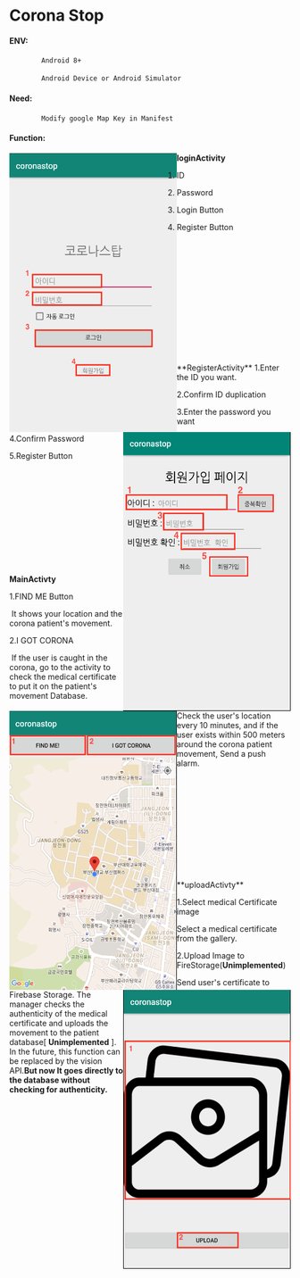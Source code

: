 # Corona Stop

#### ENV:

			Android 8+ 

			Android Device or Android Simulator

#### Need:

			Modify google Map Key in Manifest

#### Function:

<img src="/img/login.png" align="left" alt="login" width="300" height="500" />**loginActivity**

  1.  ID

2. Password

3. Login Button 

4. Register Button
<br>
<br>
<br>
<br>
<br>
<br>
<br>
<br>
<br>
<br>
<br>
<br>
<br>
<img src="/img/register.png" align="right" alt="register" width="300" height="500"/>
**RegisterActivity**
1.Enter the ID you want.
  
2.Confirm ID duplication
  
3.Enter the password you want
  
4.Confirm Password
  
5.Register Button
<br>
<br>
<br>
<br>
<br>
<br>
<br>
<br>
<br>
<br>
<br>
<br>
<br>
<img src="/img/main.png" align ="left" alt="main" width="300" height="500"/>**MainActivty**

1.FIND ME Button
  
​	It shows your location and the corona patient's movement.
  
2.I GOT CORONA
  
​	If the user is caught in the corona, go to the activity to check the medical certificate to put it on the patient's movement Database.
  
Check the user's location every 10 minutes, and if the user exists within 500 meters around the corona patient movement,
Send a push alarm.
<br>  
<br>  
<br>  
<br>
<br>
<br>
<br>
<br>
<br>

<img src="/img/upload.png" align="right" alt="upload" width="300" height="500"/>
**uploadActivty**

1.Select medical Certificate image

Select a medical certificate from the gallery.
  
  
  
2.Upload Image to FireStorage(**Unimplemented**)
  
Send user's certificate to Firebase Storage. The manager checks the authenticity of the medical certificate and uploads the movement to the patient database[ **Unimplemented** ]. In the future, this function can be replaced by the vision API.**But now It goes directly to the database without checking for authenticity.**
  






















